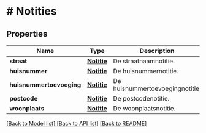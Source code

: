 # # Notities

## Properties

Name | Type | Description | Notes
------------ | ------------- | ------------- | -------------
**straat** | [**Notitie**](Notitie.md) | De straatnaamnotitie. | Waarde | Omschrijving | | --- | --- | | &#x60;geen&#x60; | De input was correct. | | &#x60;gecorrigeerd&#x60; | De input was gecorrigeerd. | | &#x60;onbekend&#x60; | The input is onbekend en kon niet gevonden of gecorrigeerd worden. | | &#x60;ontbreekt&#x60; | De input was leeg en is wel nodig voor een succesvolle zoekopdracht. | | [optional]
**huisnummer** | [**Notitie**](Notitie.md) | De huisnummernotitie. | Waarde | Omschrijving | | --- | --- | | &#x60;geen&#x60; | De input was correct. | | &#x60;gecorrigeerd&#x60; | De input was gecorrigeerd. | | &#x60;onbekend&#x60; | The input is onbekend en kon niet gevonden of gecorrigeerd worden. | | &#x60;ontbreekt&#x60; | De input was leeg en is wel nodig voor een succesvolle zoekopdracht. | | [optional]
**huisnummertoevoeging** | [**Notitie**](Notitie.md) | De huisnummertoevoegingnotitie. | Waarde | Omschrijving | | --- | --- | | &#x60;geen&#x60; | De input was correct. | | &#x60;gecorrigeerd&#x60; | De input was gecorrigeerd. | | &#x60;onbekend&#x60; | The input is onbekend en kon niet gevonden of gecorrigeerd worden. | | &#x60;ontbreekt&#x60; | De input was leeg en is wel nodig voor een succesvolle zoekopdracht. | | [optional]
**postcode** | [**Notitie**](Notitie.md) | De postcodenotitie. | Waarde | Omschrijving | | --- | --- | | &#x60;geen&#x60; | De input was correct. | | &#x60;gecorrigeerd&#x60; | De input was gecorrigeerd. | | &#x60;onbekend&#x60; | The input is onbekend en kon niet gevonden of gecorrigeerd worden. | | &#x60;ontbreekt&#x60; | De input was leeg en is wel nodig voor een succesvolle zoekopdracht. | | [optional]
**woonplaats** | [**Notitie**](Notitie.md) | De woonplaatsnotitie. | Waarde | Omschrijving | | --- | --- | | &#x60;geen&#x60; | De input was correct. | | &#x60;gecorrigeerd&#x60; | De input was gecorrigeerd. | | &#x60;onbekend&#x60; | The input is onbekend en kon niet gevonden of gecorrigeerd worden. | | &#x60;ontbreekt&#x60; | De input was leeg en is wel nodig voor een succesvolle zoekopdracht. | | [optional]

[[Back to Model list]](../../README.md#models) [[Back to API list]](../../README.md#endpoints) [[Back to README]](../../README.md)
